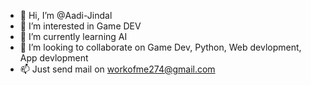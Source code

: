 - 👋 Hi, I’m @Aadi-Jindal
- 👀 I’m interested in Game DEV
- 🌱 I’m currently learning AI
- 💞️ I’m looking to collaborate on Game Dev, Python, Web devlopment, App devlopment
- 📫 Just send mail on workofme274@gmail.com

<!---
Aadi-Jindal/Aadi-Jindal is a ✨ special ✨ repository because its `README.md` (this file) appears on your GitHub profile.
You can click the Preview link to take a look at your changes.
--->
